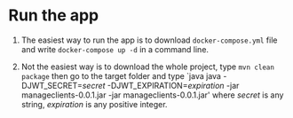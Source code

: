 # Run the app
1) The easiest way to run the app is to download `docker-compose.yml` file and write `docker-compose up -d` in a command line.

2) Not the easiest way is to download the whole project, type `mvn clean package` then go to the target folder and type `java java -DJWT_SECRET=*secret* -DJWT_EXPIRATION=*expiration* -jar manageclients-0.0.1.jar
 -jar manageclients-0.0.1.jar' where *secret* is any string, *expiration* is any positive integer.
